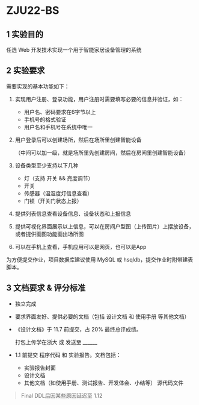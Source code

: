 # ZJU22-BS

## 1 实验目的

任选 Web 开发技术实现一个用于智能家居设备管理的系统

## 2 实验要求

需要实现的基本功能如下：
1. 实现用户注册、登录功能，用户注册时需要填写必要的信息并验证，如：

    - 用户名、密码要求在6字节以上
    - 手机号的格式验证
    - 用户名和手机号在系统中唯一

2. 用户登录后可以创建场所，然后在场所里创建智能设备
    
    （中间可以加一级，就是场所里先创建房间，然后在房间里创建智能设备）

3. 设备类型至少支持以下几种

    - 灯（支持 开关 && 亮度调节）
    - 开关
    - 传感器（温湿度灯信息查看）
    - 门锁（开关门状态上报）

4. 提供列表信息查看设备信息、设备状态和上报信息

5. 提供可视化界面展示以上信息，可以在房间户型图（上传图片）上摆放设备，
    或者提供画图功能画出场所图
6. 可以在手机上查看，手机应用可以是网页，也可以是App

为方便提交作业，项目数据库建议使用 MySQL 或 hsqldb，提交作业时附带建表脚本。

## 3 文档要求 & 评分标准

- 独立完成
- 要求界面友好、提供必要的文档（包括 设计文档 和 使用手册 等其他文档）

- 《设计文档》于 11.7 前提交，占 20% 最终总评成绩。
    
    打包上传学在浙大 或 发送至 ______

- 1.1 前提交 程序代码 和 实验报告。文档包括：

    - 实验报告封面
    - 设计文档
    - 其他文档（如使用手册、测试报告、开发体会、小结等）
    源代码文件

> Final DDL后因某些原因延迟至 1.12